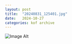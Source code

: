 ```yaml
---
layout:	post
title:	"20240831_125401.jpg"
date:	2024-10-27
categories:	kof archive
---
```


![Image Alt](https://k0f.github.io/assets/20240831_125401.jpg)